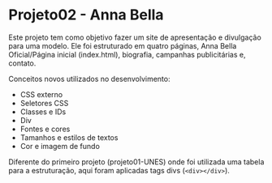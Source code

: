 # Projeto02 - Anna Bella

Este projeto tem como objetivo fazer um site de apresentação e divulgação para uma modelo. Ele foi estruturado em quatro páginas, Anna Bella Oficial/Página inicial (index.html), biografia, campanhas publicitárias e, contato.

Conceitos novos utilizados no desenvolvimento:

- CSS externo
- Seletores CSS
- Classes e IDs
- Div
- Fontes e cores
- Tamanhos e estilos de textos
- Cor e imagem de fundo

Diferente do primeiro projeto (projeto01-UNES) onde foi utilizada uma tabela para a estruturação, aqui foram aplicadas tags divs (```<div></div>```).
